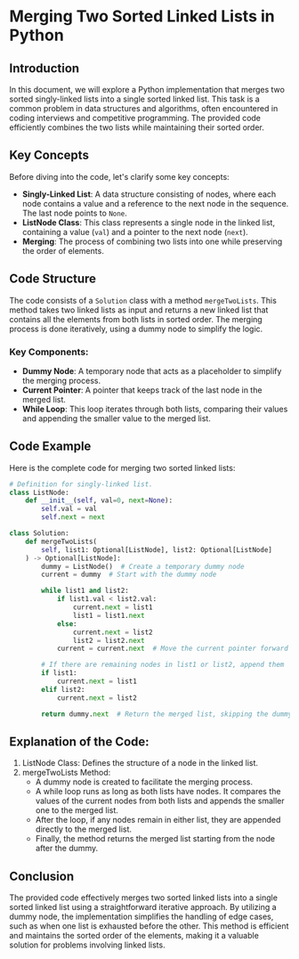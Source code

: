 # Merging Two Sorted Linked Lists in Python

## Introduction
In this document, we will explore a Python implementation that merges two sorted singly-linked lists into a single sorted linked list. This task is a common problem in data structures and algorithms, often encountered in coding interviews and competitive programming. The provided code efficiently combines the two lists while maintaining their sorted order.

## Key Concepts
Before diving into the code, let's clarify some key concepts:

- **Singly-Linked List**: A data structure consisting of nodes, where each node contains a value and a reference to the next node in the sequence. The last node points to `None`.
- **ListNode Class**: This class represents a single node in the linked list, containing a value (`val`) and a pointer to the next node (`next`).
- **Merging**: The process of combining two lists into one while preserving the order of elements.

## Code Structure
The code consists of a `Solution` class with a method `mergeTwoLists`. This method takes two linked lists as input and returns a new linked list that contains all the elements from both lists in sorted order. The merging process is done iteratively, using a dummy node to simplify the logic.

### Key Components:
- **Dummy Node**: A temporary node that acts as a placeholder to simplify the merging process.
- **Current Pointer**: A pointer that keeps track of the last node in the merged list.
- **While Loop**: This loop iterates through both lists, comparing their values and appending the smaller value to the merged list.

## Code Example
Here is the complete code for merging two sorted linked lists:

```python
# Definition for singly-linked list.
class ListNode:
    def __init__(self, val=0, next=None):
        self.val = val
        self.next = next

class Solution:
    def mergeTwoLists(
        self, list1: Optional[ListNode], list2: Optional[ListNode]
    ) -> Optional[ListNode]:
        dummy = ListNode()  # Create a temporary dummy node
        current = dummy  # Start with the dummy node

        while list1 and list2:
            if list1.val < list2.val:
                current.next = list1
                list1 = list1.next
            else:
                current.next = list2
                list2 = list2.next
            current = current.next  # Move the current pointer forward

        # If there are remaining nodes in list1 or list2, append them
        if list1:
            current.next = list1
        elif list2:
            current.next = list2

        return dummy.next  # Return the merged list, skipping the dummy node
```

## Explanation of the Code:
1. ListNode Class: Defines the structure of a node in the linked list.
2. mergeTwoLists Method:
	-	A dummy node is created to facilitate the merging process.
	-	A while loop runs as long as both lists have nodes. It compares the values of the current nodes from both lists and appends the smaller one to the merged list.
	-	After the loop, if any nodes remain in either list, they are appended directly to the merged list.
	-	Finally, the method returns the merged list starting from the node after the dummy.

## Conclusion
The provided code effectively merges two sorted linked lists into a single sorted linked list using a straightforward iterative approach. By utilizing a dummy node, the implementation simplifies the handling of edge cases, such as when one list is exhausted before the other. This method is efficient and maintains the sorted order of the elements, making it a valuable solution for problems involving linked lists.

